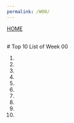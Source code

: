 ```yaml
---
permalink: /W00/
---
```

[HOME](../)

<br>
# Top 10 List of Week 00

1. <br>
2. <br>
3. <br>
4. <br>
5. <br>
6. <br>
7. <br>
8. <br>
9. <br>
10. <br>
